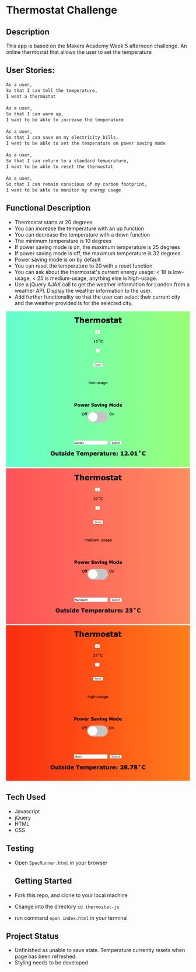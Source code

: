 # Thermostat Challenge #

## Description ##

This app is based on the Makers Academy Week 5 afternoon challenge. 
An online thermostat that allows the user to set the temperature 

## User Stories: ##
```
As a user,
So that I can tell the temperature,
I want a thermostat

As a user,
So that I can warm up,
I want to be able to increase the temperature

As a user,
So that I can save on my electricity bills,
I want to be able to set the temperature on power saving mode

As a user,
So that I can return to a standard temperature,
I want to be able to reset the thermostat

As a user,
So that I can remain conscious of my carbon footprint,
I want to be able to monitor my energy usage
```

## Functional Description ## 
- Thermostat starts at 20 degrees
- You can increase the temperature with an up function
- You can decrease the temperature with a down function
- The minimum temperature is 10 degrees
- If power saving mode is on, the maximum temperature is 25 degrees
- If power saving mode is off, the maximum temperature is 32 degrees
- Power saving mode is on by default
- You can reset the temperature to 20 with a reset function
- You can ask about the thermostat's current energy usage: < 18 is low-usage, < 25 is medium-usage, anything else is high-usage.
- Use a jQuery AJAX call to get the weather information for London from a weather API. Display the weather information to the user.
- Add further functionality so that the user can select their current city and the weather provided is for the selected city.

![Thermostate](/images/London.png "London")
![Thermostate](/images/Marrakesh.png "Marrakesh")
![Thermostate](/images/Miami.png "Miami")

## Tech Used ##
- Javascript
- jQuery
- HTML
- CSS

## Testing ##

- Open `SpecRunner.html` in your browser 
  
  ## Getting Started ##

- Fork this repo, and clone to your local machine
- Change into the directory `cd thermostat-js`
- run command `open index.html` in your terminal

## Project Status ##
- Unfinished as unable to save state. Temperature currently resets when page has been refreshed.
- Styling needs to be developed 

